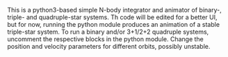 This is a python3-based simple N-body integrator and animator of binary-, triple- and quadruple-star systems. Th code will be edited for a better UI, but for now, running the python module produces an animation of a stable triple-star system. To run a binary and/or 3+1/2+2 quadruple systems, uncomment the respective blocks in the python module. Change the position and velocity parameters for different orbits, possibly unstable.
